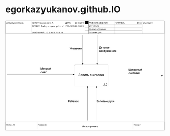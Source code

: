 # egorkazyukanov.github.IO
![none](https://github.com/egorkazyukanov/egorkazyukanov.github.IO/blob/master/model%20(1).png)
